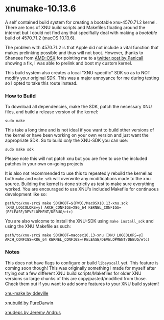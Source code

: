 # xnumake-10.13.6
A self contained build system for creating a bootable xnu-4570.71.2 kernel. There are tons of XNU build scripts and Makefiles floating around the internet but I could not find any that specifially deal with making a _bootable_ build of 4570.71.2 (macOS 10.13.6). 

The problem with 4570.71.2 is that Apple did not include a vital function that makes prelinking possible and thus will not boot.  However, thanks to Shaneee from [AMD-OSX](https://amd-osx.com/) for pointing me to a [twitter post by Panicall](https://twitter.com/panicaII/status/1049906905576087552) showing a fix, I was able to prelink and boot my custom kernel.  

This build system also creates a local "XNU-specific" SDK so as to NOT modify your original SDK.  This was a major annoyance for me during testing so I opted to take this route instead. 

### How to Build
To download all dependencies, make the SDK, patch the necessary XNU files, and build a release version of the kernel:
```
sudo make
```

This take a long time and is not ideal if you want to build other versions of the kernel or have been working on your own version and just want the appropriate SDK.  So to build *only* the XNU-SDK you can use:
```
sudo make sdk
```  
Please note this will not patch xnu but you are free to use the included patches in your own on-going projects

It is also not recommended to use this to repeatedly rebuild the kernel as both `make` and `make sdk` will overwrite any modifications made to the xnu source.  Building the kernel is done strictly as test to make sure everything worked.  You are encouraged to use XNU's included Makefile for continuous development like so:

```
path/to/xnu-src$ make SDKROOT=$(PWD)/MacOSX10.13-xnu.sdk [XNU_LOGCOLORS=y] ARCH_CONFIGS=X86_64 KERNEL_CONFIGS=(RELEASE/DEVELOPMENT/DEBUG/etc)
```
You are also welcome to install the XNU-SDK using `make install_sdk` and using the XNU Makefile as such:
```
path/to/xnu-src$ make SDKROOT=macosx10.13-xnu [XNU_LOGCOLORS=y] ARCH_CONFIGS=X86_64 KERNEL_CONFIGS=(RELEASE/DEVELOPMENT/DEBUG/etc)
```

### Notes
This does not have flags to configure or build `libsyscall` yet.  This feature is coming soon though!
This was originally something I made for myself after trying out a few different XNU build scripts/Makefiles for older XNU versions so large chunks of this are copy/pasted/modified from those. Check them out if you want to add some features to your XNU build system!

[xnu-make by ddeville](https://github.com/ddeville/xnu-make)

[xnubuild by PureDarwin](https://github.com/PureDarwin/xnubuild)

[xnudeps by Jeremy Andrus](https://kernelshaman.blogspot.com/2018/01/building-xnu-for-macos-high-sierra-1013.html)
